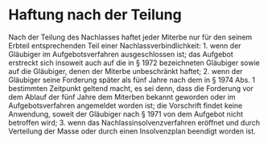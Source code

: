 # Haftung nach der Teilung

Nach der Teilung des Nachlasses haftet jeder Miterbe nur für den seinem Erbteil entsprechenden Teil einer Nachlassverbindlichkeit:  1\.
 wenn der Gläubiger im Aufgebotsverfahren ausgeschlossen ist; das Aufgebot erstreckt sich insoweit auch auf die in § 1972 bezeichneten Gläubiger sowie auf die Gläubiger, denen der Miterbe unbeschränkt haftet;
 2\.
 wenn der Gläubiger seine Forderung später als fünf Jahre nach dem in § 1974 Abs. 1 bestimmten Zeitpunkt geltend macht, es sei denn, dass die Forderung vor dem Ablauf der fünf Jahre dem Miterben bekannt geworden oder im Aufgebotsverfahren angemeldet worden ist; die Vorschrift findet keine Anwendung, soweit der Gläubiger nach § 1971 von dem Aufgebot nicht betroffen wird;
 3\.
 wenn das Nachlassinsolvenzverfahren eröffnet und durch Verteilung der Masse oder durch einen Insolvenzplan beendigt worden ist.
 


